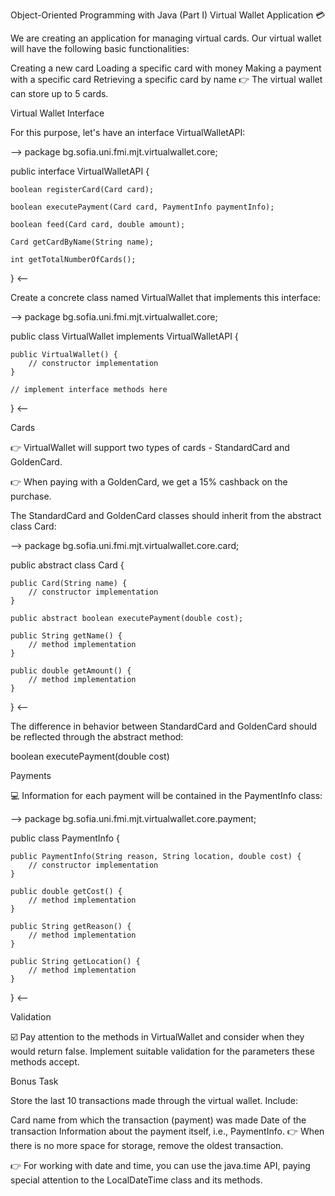 Object-Oriented Programming with Java (Part I)
Virtual Wallet Application 💳

We are creating an application for managing virtual cards. Our virtual wallet will have the following basic functionalities:

Creating a new card
Loading a specific card with money
Making a payment with a specific card
Retrieving a specific card by name
👉 The virtual wallet can store up to 5 cards.

Virtual Wallet Interface

For this purpose, let's have an interface VirtualWalletAPI:

-->
package bg.sofia.uni.fmi.mjt.virtualwallet.core;

public interface VirtualWalletAPI {

    boolean registerCard(Card card);

    boolean executePayment(Card card, PaymentInfo paymentInfo);

    boolean feed(Card card, double amount);

    Card getCardByName(String name);

    int getTotalNumberOfCards();
}
<--


Create a concrete class named VirtualWallet that implements this interface:

-->
package bg.sofia.uni.fmi.mjt.virtualwallet.core;

public class VirtualWallet implements VirtualWalletAPI {

    public VirtualWallet() {
        // constructor implementation
    }

    // implement interface methods here
}
<--


Cards

👉 VirtualWallet will support two types of cards - StandardCard and GoldenCard.

👉 When paying with a GoldenCard, we get a 15% cashback on the purchase.

The StandardCard and GoldenCard classes should inherit from the abstract class Card:

-->
package bg.sofia.uni.fmi.mjt.virtualwallet.core.card;

public abstract class Card {

    public Card(String name) {
        // constructor implementation
    }

    public abstract boolean executePayment(double cost);

    public String getName() {
        // method implementation
    }

    public double getAmount() {
        // method implementation
    }
}
<--


The difference in behavior between StandardCard and GoldenCard should be reflected through the abstract method:

boolean executePayment(double cost)

Payments

💻 Information for each payment will be contained in the PaymentInfo class:

-->
package bg.sofia.uni.fmi.mjt.virtualwallet.core.payment;

public class PaymentInfo {

    public PaymentInfo(String reason, String location, double cost) {
        // constructor implementation
    }

    public double getCost() {
        // method implementation
    }

    public String getReason() {
        // method implementation
    }

    public String getLocation() {
        // method implementation
    }
}
<--


Validation

☑️ Pay attention to the methods in VirtualWallet and consider when they would return false. Implement suitable validation for the parameters these methods accept.

Bonus Task

Store the last 10 transactions made through the virtual wallet. Include:

Card name from which the transaction (payment) was made
Date of the transaction
Information about the payment itself, i.e., PaymentInfo.
👉 When there is no more space for storage, remove the oldest transaction.

👉 For working with date and time, you can use the java.time API, paying special attention to the LocalDateTime class and its methods.
